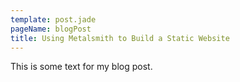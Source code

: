 ```yaml
---
template: post.jade
pageName: blogPost
title: Using Metalsmith to Build a Static Website
---
```

This is some text for my blog post.
